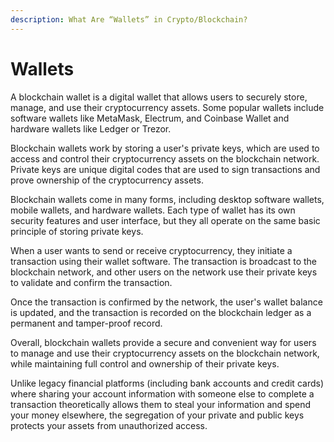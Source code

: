 ```yaml
---
description: What Are “Wallets” in Crypto/Blockchain?
---
```


# Wallets

A blockchain wallet is a digital wallet that allows users to securely store, manage, and use their cryptocurrency assets. Some popular wallets include software wallets like MetaMask, Electrum, and Coinbase Wallet and hardware wallets like Ledger or Trezor.

Blockchain wallets work by storing a user's private keys, which are used to access and control their cryptocurrency assets on the blockchain network. Private keys are unique digital codes that are used to sign transactions and prove ownership of the cryptocurrency assets.

Blockchain wallets come in many forms, including desktop software wallets, mobile wallets, and hardware wallets. Each type of wallet has its own security features and user interface, but they all operate on the same basic principle of storing private keys.

When a user wants to send or receive cryptocurrency, they initiate a transaction using their wallet software. The transaction is broadcast to the blockchain network, and other users on the network use their private keys to validate and confirm the transaction.

Once the transaction is confirmed by the network, the user's wallet balance is updated, and the transaction is recorded on the blockchain ledger as a permanent and tamper-proof record.

Overall, blockchain wallets provide a secure and convenient way for users to manage and use their cryptocurrency assets on the blockchain network, while maintaining full control and ownership of their private keys.

Unlike legacy financial platforms (including bank accounts and credit cards) where sharing your account information with someone else to complete a transaction theoretically allows them to steal your information and spend your money elsewhere, the segregation of your private and public keys protects your assets from unauthorized access.
